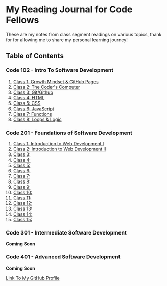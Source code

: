 # My Reading Journal for Code Fellows

These are my notes from class segment readings on various topics, thank for for allowing me to share my personal learning journey!

## Table of Contents

### Code 102 - Intro To Software Development

1. [Class 1: Growth Mindset & GitHub Pages](102/class1.md)
2. [Class 2: The Coder's Computer](102/class2.md)
3. [Class 3: Git/Github](102/class3.md)
4. [Class 4: HTML](102/class4.md)
5. [Class 5: CSS](102/class5.md)
6. [Class 6: JavaScript](102/class6.md)
7. [Class 7: Functions](102/class7.md)
8. [Class 8: Loops & Logic](102/class8.md)

### Code 201 - Foundations of Software Development

1. [Class 1: Introduction to Web Development I](201/class1.md)
2. [Class 2: Introduction to Web Development II](201/class2.md)
3. [Class 3:](201/class3.md)
4. [Class 4:](201/class4.md)
5. [Class 5:](201/class5.md)
6. [Class 6:](201/class6.md)
7. [Class 7:](201/class7.md)
8. [Class 8:](201/class8.md)
9. [Class 9:](201/class9.md)
10. [Class 10:](201/class10.md)
11. [Class 11:](201/class11.md)
12. [Class 12:](201/class12.md)
13. [Class 13:](201/class13.md)
14. [Class 14:](201/class14.md)
15. [Class 15:](201/class15.md)

### Code 301 - Intermediate Software Development

**Coming Soon**

### Code 401 - Advanced Software Development

**Coming Soon**

[Link To My GitHub Profile](https://github.com/K1ng-T0ast)

